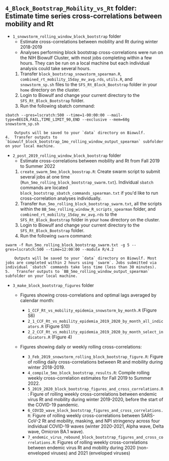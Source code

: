 ## `4_Block_Bootstrap_Mobility_vs_Rt` folder: Estimate time series cross-correlations between mobility and Rt

* `1_snowstorm_rolling_window_block_bootstrap` folder
    *   Estimate cross-correlations between mobility and Rt during winter 2018-2019
    *   Analyses performing block bootstrap cross-correlations were run on the NIH Biowulf Cluster, with most jobs completing within a few hours. They can be run on a local machine but each individual analysis could take several hours.
    1.  Transfer `block_bootstrap_snowstorm_spearman.R`, `combined_rt_mobility_15day_mv_avg.rds`, `utils.R`, and `snowstorm_sp.sh` files to the `SFS_Rt_Block_Bootstrap` folder in your `home` directory on the cluster.
    2.  Login to Biowulf and change your current directory to the `SFS_Rt_Block_Bootstrap` folder.
    3.  Run the following sbatch command:
```
sbatch --gres=lscratch:500 --time=1-00:00:00 --mail-type=BEGIN,FAIL,TIME_LIMIT_90,END --exclusive --mem=60g snowstorm_sp.sh
```
        Outputs will be saved to your `data` directory on Biowulf. 
    4.  Transfer outputs to `biowulf_block_bootstrap_1mo_rolling_window_output_spearman` subfolder on your local machine.

* `2_post_2019_rolling_window_block_bootstrap` folder
    *   Estimate cross-correlations between mobility and Rt from Fall 2019 to Summer 2022
    1.  `create_swarm_5mo_block_boostrap.R`: Create swarm script to submit several jobs at one time (`Run_5mo_rolling_block_bootstrap_swarm.txt`). Individual `sbatch` commands are located `block_bootstrap_sbatch_commands_spearman.txt` if you'd like to run cross-correlation analyses individually.
    2.  Transfer `Run_5mo_rolling_block_bootstrap_swarm.txt`, all the scripts within the `BB_5mo_rolling_window_R_scripts_spearman` folder, and `combined_rt_mobility_15day_mv_avg.rds` to the `SFS_Rt_Block_Bootstrap` folder in your `home` directory on the cluster.
    3.  Login to Biowulf and change your current directory to the `SFS_Rt_Block_Bootstrap` folder.
    4.  Run the following `swarm` command:
```
swarm -f Run_5mo_rolling_block_bootstrap_swarm.txt -g 5 --gres=lscratch:500 --time=12:00:00 --module R/4.2
```
        Outputs will be saved to your `data` directory on Biowulf. Most jobs are completed within 2 hours using `swarm`. Jobs submitted via individual `sbatch` commands take less time (less than 30 minutes).
    5.   Transfer outputs to `BB_5mo_rolling_window_output_spearman` subfolder on your local machine.
    
* `3_make_block_bootstrap_figures` folder
    *   Figures showing cross-correlations and optimal lags averaged by calendar month:
        *   `1_CCF_Rt_vs_mobility_epidemia_snowstorm_by_month.R` (Figure S6)
        *   `2_1_CCF_Rt_vs_mobility_epidemia_2019_2020_by_month_all_indicators.R` (Figure S10)
        *   `2_2_CCF_Rt_vs_mobility_epidemia_2019_2020_by_month_select_indicators.R` (Figure 4)

    *   Figures showing daily or weekly rolling cross-correlations:
        *   `3_Feb_2019_snowstorm_rolling_block_bootstrap_figure.R`: Figure of rolling daily cross-correlations between Rt and mobility during winter 2018-2019.
        *   `4_compile_5mo_block_bootstrap_results.R`: Compile rolling weekly cross-correlation estimates for Fall 2019 to Summer 2022.
        *   `5_2019_2020_block_bootstrap_figures_and_cross_correlations.R`: Figure of rolling weekly cross-correlations between endemic virus Rt and mobility during winter 2019-2020, before the start of the COVID-19 pandemic.
        *   `6_COVID_wave_block_bootstrap_figures_and_cross_correlations.R`: Figure of rolling weekly cross-correlations between SARS-CoV-2 Rt and mobility, masking, and NPI stringency across four individual COVID-19 waves (winter 2020-2021, Alpha wave, Delta wave, Omicron BA.1 wave).
        * `7_endemic_virus_rebound_block_bootstrap_figures_and_cross_correlations.R`: Figures of rolling weekly cross-correlations between endemic virus Rt and mobility during 2020 (non-enveloped viruses) and 2021 (enveloped viruses)
